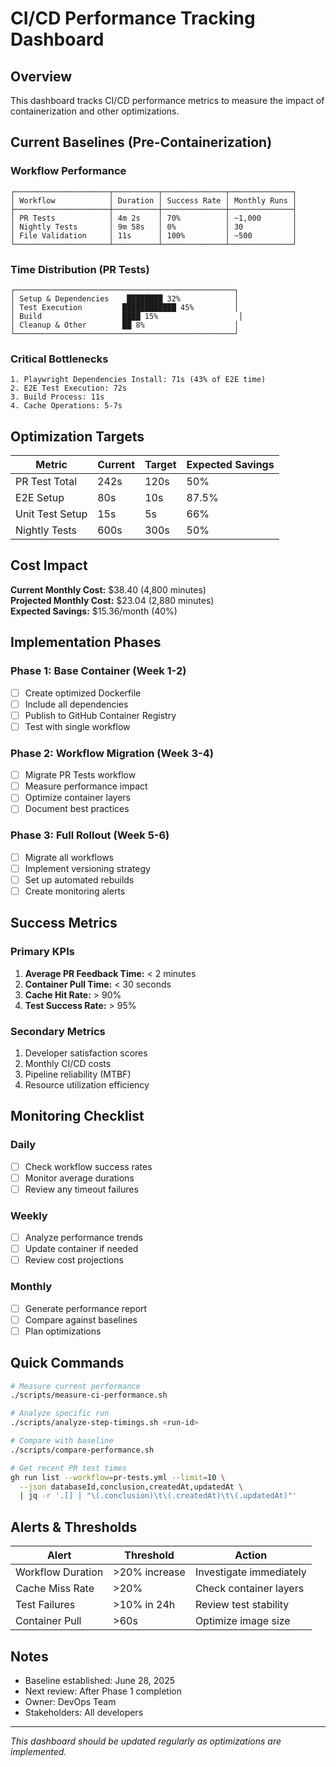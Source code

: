 # CI/CD Performance Tracking Dashboard

## Overview
This dashboard tracks CI/CD performance metrics to measure the impact of containerization and other optimizations.

## Current Baselines (Pre-Containerization)

### Workflow Performance
```
┌─────────────────────┬──────────┬──────────────┬──────────────┐
│ Workflow            │ Duration │ Success Rate │ Monthly Runs │
├─────────────────────┼──────────┼──────────────┼──────────────┤
│ PR Tests            │ 4m 2s    │ 70%          │ ~1,000       │
│ Nightly Tests       │ 9m 58s   │ 0%           │ 30           │
│ File Validation     │ 11s      │ 100%         │ ~500         │
└─────────────────────┴──────────┴──────────────┴──────────────┘
```

### Time Distribution (PR Tests)
```
┌─────────────────────────────────────────────────┐
│ Setup & Dependencies    ████████ 32%            │
│ Test Execution         ████████████ 45%         │
│ Build                  ████ 15%                  │
│ Cleanup & Other        ██ 8%                    │
└─────────────────────────────────────────────────┘
```

### Critical Bottlenecks
```
1. Playwright Dependencies Install: 71s (43% of E2E time)
2. E2E Test Execution: 72s 
3. Build Process: 11s
4. Cache Operations: 5-7s
```

## Optimization Targets

| Metric | Current | Target | Expected Savings |
|--------|---------|--------|------------------|
| PR Test Total | 242s | 120s | 50% |
| E2E Setup | 80s | 10s | 87.5% |
| Unit Test Setup | 15s | 5s | 66% |
| Nightly Tests | 600s | 300s | 50% |

## Cost Impact

**Current Monthly Cost:** $38.40 (4,800 minutes)  
**Projected Monthly Cost:** $23.04 (2,880 minutes)  
**Expected Savings:** $15.36/month (40%)

## Implementation Phases

### Phase 1: Base Container (Week 1-2)
- [ ] Create optimized Dockerfile
- [ ] Include all dependencies
- [ ] Publish to GitHub Container Registry
- [ ] Test with single workflow

### Phase 2: Workflow Migration (Week 3-4)
- [ ] Migrate PR Tests workflow
- [ ] Measure performance impact
- [ ] Optimize container layers
- [ ] Document best practices

### Phase 3: Full Rollout (Week 5-6)
- [ ] Migrate all workflows
- [ ] Implement versioning strategy
- [ ] Set up automated rebuilds
- [ ] Create monitoring alerts

## Success Metrics

### Primary KPIs
1. **Average PR Feedback Time:** < 2 minutes
2. **Container Pull Time:** < 30 seconds
3. **Cache Hit Rate:** > 90%
4. **Test Success Rate:** > 95%

### Secondary Metrics
1. Developer satisfaction scores
2. Monthly CI/CD costs
3. Pipeline reliability (MTBF)
4. Resource utilization efficiency

## Monitoring Checklist

### Daily
- [ ] Check workflow success rates
- [ ] Monitor average durations
- [ ] Review any timeout failures

### Weekly
- [ ] Analyze performance trends
- [ ] Update container if needed
- [ ] Review cost projections

### Monthly
- [ ] Generate performance report
- [ ] Compare against baselines
- [ ] Plan optimizations

## Quick Commands

```bash
# Measure current performance
./scripts/measure-ci-performance.sh

# Analyze specific run
./scripts/analyze-step-timings.sh <run-id>

# Compare with baseline
./scripts/compare-performance.sh

# Get recent PR test times
gh run list --workflow=pr-tests.yml --limit=10 \
  --json databaseId,conclusion,createdAt,updatedAt \
  | jq -r '.[] | "\(.conclusion)\t\(.createdAt)\t\(.updatedAt)"'
```

## Alerts & Thresholds

| Alert | Threshold | Action |
|-------|-----------|--------|
| Workflow Duration | >20% increase | Investigate immediately |
| Cache Miss Rate | >20% | Check container layers |
| Test Failures | >10% in 24h | Review test stability |
| Container Pull | >60s | Optimize image size |

## Notes

- Baseline established: June 28, 2025
- Next review: After Phase 1 completion
- Owner: DevOps Team
- Stakeholders: All developers

---

*This dashboard should be updated regularly as optimizations are implemented.*